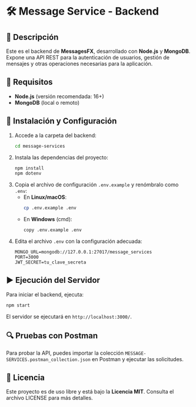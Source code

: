 # 🛠️ Message Service - Backend

## 📝 Descripción
Este es el backend de **MessagesFX**, desarrollado con **Node.js** y **MongoDB**. Expone una API REST para la autenticación de usuarios, gestión de mensajes y otras operaciones necesarias para la aplicación.

## 🚀 Requisitos
- **Node.js** (versión recomendada: 16+)
- **MongoDB** (local o remoto)

## 📂 Instalación y Configuración
1. Accede a la carpeta del backend:
   ```sh
   cd message-services
   ```
2. Instala las dependencias del proyecto:
   ```sh
   npm install
   npm dotenv
   ```
3. Copia el archivo de configuración `.env.example` y renómbralo como `.env`:
   - En **Linux/macOS**:
     ```sh
     cp .env.example .env
     ```
   - En **Windows** (cmd):
     ```sh
     copy .env.example .env
     ```
4. Edita el archivo `.env` con la configuración adecuada:
   ```env
   MONGO_URL=mongodb://127.0.0.1:27017/message_services
   PORT=3000
   JWT_SECRET=tu_clave_secreta
   ```

## ▶️ Ejecución del Servidor
Para iniciar el backend, ejecuta:
```sh
npm start
```
El servidor se ejecutará en `http://localhost:3000/`.

## 🔍 Pruebas con Postman
Para probar la API, puedes importar la colección `MESSAGE-SERVICES.postman_collection.json` en Postman y ejecutar las solicitudes.

## 📜 Licencia
Este proyecto es de uso libre y está bajo la **Licencia MIT**. Consulta el archivo LICENSE para más detalles.

